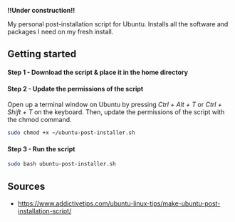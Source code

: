 **!!Under construction!!**

My personal post-installation script for Ubuntu.
Installs all the software and packages I need on my fresh install.

## Getting started

#### Step 1 - Download the script & place it in the home directory

#### Step 2 - Update the permissions of the script
Open up a terminal window on Ubuntu by pressing *Ctrl + Alt + T* or *Ctrl + Shift + T* on the keyboard.
Then, update the permissions of the script with the chmod command.
``` bash
sudo chmod +x ~/ubuntu-post-installer.sh
```

#### Step 3 - Run the script
``` bash
sudo bash ubuntu-post-installer.sh   
```

## Sources
- https://www.addictivetips.com/ubuntu-linux-tips/make-ubuntu-post-installation-script/
